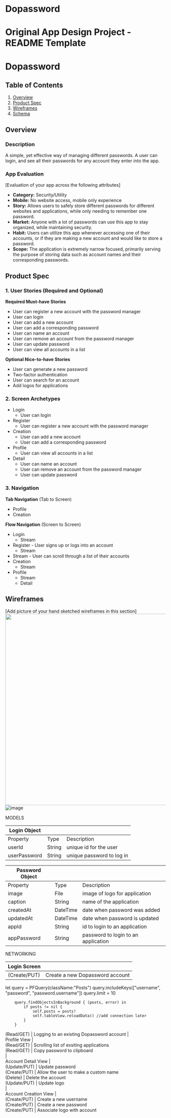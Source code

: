 # Dopassword
Original App Design Project - README Template
===

# Dopassword 

## Table of Contents
1. [Overview](#Overview)
1. [Product Spec](#Product-Spec)
1. [Wireframes](#Wireframes)
2. [Schema](#Schema)

## Overview
### Description
A simple, yet effective way of managing different passwords. A user can login, and see all their passwords for any account they enter into the app.

### App Evaluation
[Evaluation of your app across the following attributes]
- **Category:** Security/Utility
- **Mobile:** No website access, mobile only experience
- **Story:** Allows users to safely store different passwords for different websites and applications, while only needing to remember one password.
- **Market:** Anyone with a lot of passwords can use this app to stay organized, while maintaining security.
- **Habit:** Users can utilize this app whenever accessing one of their accounts, or if they are making a new account and would like to store a password.
- **Scope:** The application is extremely narrow focused, primarily serving the purpose of storing data such as account names and their corresponding passwords. 

## Product Spec

### 1. User Stories (Required and Optional)

**Required Must-have Stories**

* User can register a new account with the password manager
* User can login
* User can add a new account
* User can add a corresponding password
* User can name an account
* User can remove an account from the password manager
* User can update password
* User can view all accounts in a list

**Optional Nice-to-have Stories**

* User can generate a new password
* Two-factor authentication
* User can search for an account
* Add logos for applications

### 2. Screen Archetypes

* Login
   * User can login
* Register
   * User can register a new account with the            password manager
* Creation 
   * User can add a new account
   * User can add a corresponding password
* Profile
   * User can view all accounts in a list
* Detail
   * User can name an account
   * User can remove an account from the password        manager
   * User can update password

### 3. Navigation

**Tab Navigation** (Tab to Screen)

* Profile
* Creation

**Flow Navigation** (Screen to Screen)

* Login
   * Stream
* Register - User signs up or logs into an account
   * Stream
* Stream - User can scroll through a list of their accounts
* Creation
   * Stream
* Profile
   * Stream
   * Detail

## Wireframes
[Add picture of your hand sketched wireframes in this section]
<img src="YOUR_WIREFRAME_IMAGE_URL" width=600>
![image](https://user-images.githubusercontent.com/77711850/111411140-4625d400-8697-11eb-8a11-d90e9e8e35c2.png)

MODELS

| Login Object |        |                           |
|--------------|--------|---------------------------|
| Property     | Type   | Description               |
| userId       | String | unique id for the user    |
| userPassword | String | unique password to log in |

| Password Object |          |                                     |
|-----------------|----------|-------------------------------------|
| Property        | Type     | Description                         |
| image           | File     | image of logo for application       |
| caption         | String   | name of the application             |
| createdAt       | DateTime | date when password was added        |
| updatedAt       | DateTime | date when password is updated       |
| appId           | String   | id to login to an application       |
| appPassword     | String   | password to login to an application |

NETWORKING

| Login Screen          |                                           |
|-----------------------|-------------------------------------------|
| (Create/PUT)          | Create a new Dopassword account           |

let query = PFQuery(className:"Posts")
        query.includeKeys(["username", "password", "password.username"])
        query.limit = 10
        
        query.findObjectsInBackground { (posts, error) in
            if posts != nil {
                self.posts = posts!
                self.tableView.reloadData() //add connection later
            }
        }
        
 (Read/GET)            | Logging to an existing Dopassword account 
                       |                                           
 Profile View          |                                           
 (Read/GET)            | Scrolling list of exsiting applications   
 (Read/GET)            | Copy password to clipboard                
                       |                                           
 Account Detail View   |                                           
 (Update/PUT)          | Update password                           
 (Create/PUT)          | Allow the user to make a custom name      
 (Delete)              | Delete the account                        
 (Update/PUT)          | Update logo                               
                       |                                           
 Account Creation View |                                           
 (Create/PUT)          | Create a new username                     
 (Create/PUT)          | Create a new password                     
 (Create/PUT)          | Associate logo with account               
